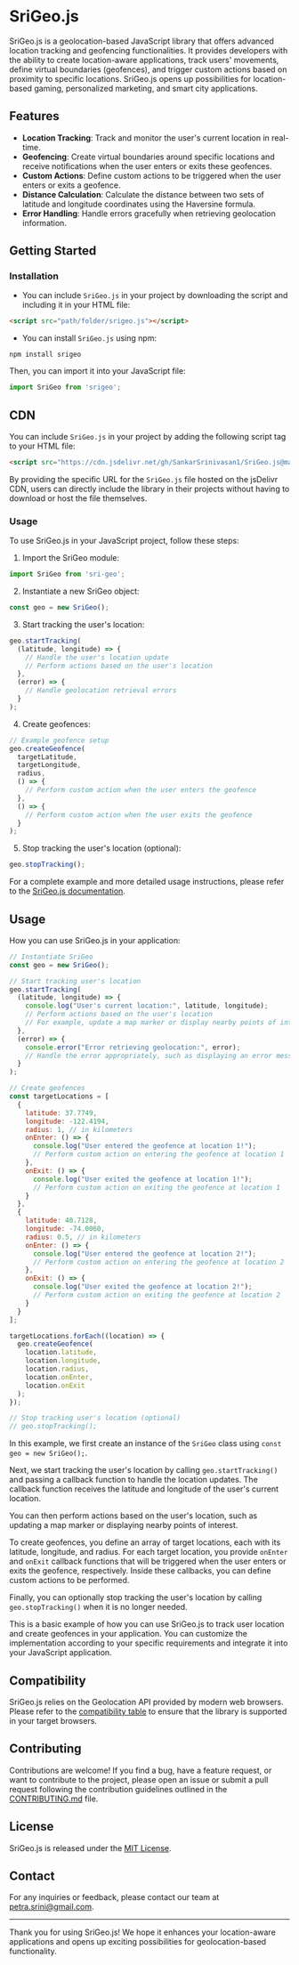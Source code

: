 # SriGeo.js

SriGeo.js is a geolocation-based JavaScript library that offers advanced location tracking and geofencing functionalities. It provides developers with the ability to create location-aware applications, track users' movements, define virtual boundaries (geofences), and trigger custom actions based on proximity to specific locations. SriGeo.js opens up possibilities for location-based gaming, personalized marketing, and smart city applications.

## Features

- **Location Tracking**: Track and monitor the user's current location in real-time.
- **Geofencing**: Create virtual boundaries around specific locations and receive notifications when the user enters or exits these geofences.
- **Custom Actions**: Define custom actions to be triggered when the user enters or exits a geofence.
- **Distance Calculation**: Calculate the distance between two sets of latitude and longitude coordinates using the Haversine formula.
- **Error Handling**: Handle errors gracefully when retrieving geolocation information.

## Getting Started
### Installation

- You can include `SriGeo.js` in your project by downloading the script and including it in your HTML file:
```html
<script src="path/folder/srigeo.js"></script>
```
- You can install `SriGeo.js` using npm:
```shell
npm install srigeo
```
Then, you can import it into your JavaScript file:
```javascript
import SriGeo from 'srigeo';
```

## CDN
You can include `SriGeo.js` in your project by adding the following script tag to your HTML file:
```html
<script src="https://cdn.jsdelivr.net/gh/SankarSrinivasan1/SriGeo.js@main/SriGeo.js"></script>
```
By providing the specific URL for the `SriGeo.js` file hosted on the jsDelivr CDN, users can directly include the library in their projects without having to download or host the file themselves.

### Usage
To use SriGeo.js in your JavaScript project, follow these steps:

1. Import the SriGeo module:

```javascript
import SriGeo from 'sri-geo';
```

2. Instantiate a new SriGeo object:

```javascript
const geo = new SriGeo();
```

3. Start tracking the user's location:

```javascript
geo.startTracking(
  (latitude, longitude) => {
    // Handle the user's location update
    // Perform actions based on the user's location
  },
  (error) => {
    // Handle geolocation retrieval errors
  }
);
```

4. Create geofences:

```javascript
// Example geofence setup
geo.createGeofence(
  targetLatitude,
  targetLongitude,
  radius,
  () => {
    // Perform custom action when the user enters the geofence
  },
  () => {
    // Perform custom action when the user exits the geofence
  }
);
```

5. Stop tracking the user's location (optional):

```javascript
geo.stopTracking();
```

For a complete example and more detailed usage instructions, please refer to the [SriGeo.js documentation](https://sri-geo-docs.example.com).

## Usage
How you can use SriGeo.js in your application:

```javascript
// Instantiate SriGeo
const geo = new SriGeo();

// Start tracking user's location
geo.startTracking(
  (latitude, longitude) => {
    console.log("User's current location:", latitude, longitude);
    // Perform actions based on the user's location
    // For example, update a map marker or display nearby points of interest
  },
  (error) => {
    console.error("Error retrieving geolocation:", error);
    // Handle the error appropriately, such as displaying an error message to the user
  }
);

// Create geofences
const targetLocations = [
  {
    latitude: 37.7749,
    longitude: -122.4194,
    radius: 1, // in kilometers
    onEnter: () => {
      console.log("User entered the geofence at location 1!");
      // Perform custom action on entering the geofence at location 1
    },
    onExit: () => {
      console.log("User exited the geofence at location 1!");
      // Perform custom action on exiting the geofence at location 1
    }
  },
  {
    latitude: 40.7128,
    longitude: -74.0060,
    radius: 0.5, // in kilometers
    onEnter: () => {
      console.log("User entered the geofence at location 2!");
      // Perform custom action on entering the geofence at location 2
    },
    onExit: () => {
      console.log("User exited the geofence at location 2!");
      // Perform custom action on exiting the geofence at location 2
    }
  }
];

targetLocations.forEach((location) => {
  geo.createGeofence(
    location.latitude,
    location.longitude,
    location.radius,
    location.onEnter,
    location.onExit
  );
});

// Stop tracking user's location (optional)
// geo.stopTracking();
```

In this example, we first create an instance of the `SriGeo` class using `const geo = new SriGeo();`.

Next, we start tracking the user's location by calling `geo.startTracking()` and passing a callback function to handle the location updates. The callback function receives the latitude and longitude of the user's current location.

You can then perform actions based on the user's location, such as updating a map marker or displaying nearby points of interest.

To create geofences, you define an array of target locations, each with its latitude, longitude, and radius. For each target location, you provide `onEnter` and `onExit` callback functions that will be triggered when the user enters or exits the geofence, respectively. Inside these callbacks, you can define custom actions to be performed.

Finally, you can optionally stop tracking the user's location by calling `geo.stopTracking()` when it is no longer needed.

This is a basic example of how you can use SriGeo.js to track user location and create geofences in your application. You can customize the implementation according to your specific requirements and integrate it into your JavaScript application.


## Compatibility

SriGeo.js relies on the Geolocation API provided by modern web browsers. Please refer to the [compatibility table](https://caniuse.com/geolocation) to ensure that the library is supported in your target browsers.

## Contributing

Contributions are welcome! If you find a bug, have a feature request, or want to contribute to the project, please open an issue or submit a pull request following the contribution guidelines outlined in the [CONTRIBUTING.md](CONTRIBUTING.md) file.

## License

SriGeo.js is released under the [MIT License](LICENSE).

## Contact

For any inquiries or feedback, please contact our team at [petra.srini@gmail.com](mailto:petra.srini@gmail.com).

---

Thank you for using SriGeo.js! We hope it enhances your location-aware applications and opens up exciting possibilities for geolocation-based functionality.
